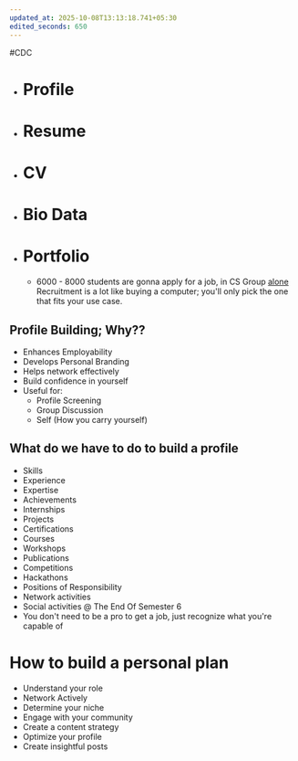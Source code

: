 ```yaml
---
updated_at: 2025-10-08T13:13:18.741+05:30
edited_seconds: 650
---
```

#CDC
- # Profile
- # Resume
- # CV
- # Bio Data
- # Portfolio
	- 6000 - 8000 students are gonna apply for a job, in CS Group <u>alone</u>
Recruitment is a lot like buying a computer; you'll only pick the one that fits your use case.
## Profile Building; Why??
- Enhances Employability
- Develops Personal Branding
- Helps network effectively 
- Build confidence in yourself
- Useful for:
	- Profile Screening
	- Group Discussion
	- Self (How you carry yourself)
## What do we have to do to build a profile
- Skills
- Experience
- Expertise
- Achievements
- Internships
- Projects
- Certifications
- Courses
- Workshops
- Publications
- Competitions
- Hackathons
- Positions of Responsibility
- Network activities
- Social activities
@ The End Of Semester 6
- You don't need to be a pro to get a job, just recognize what you're capable of

# How to build a personal plan
- Understand your role
- Network Actively
- Determine your niche
- Engage with your community
- Create a content strategy
- Optimize your profile
- Create insightful posts
